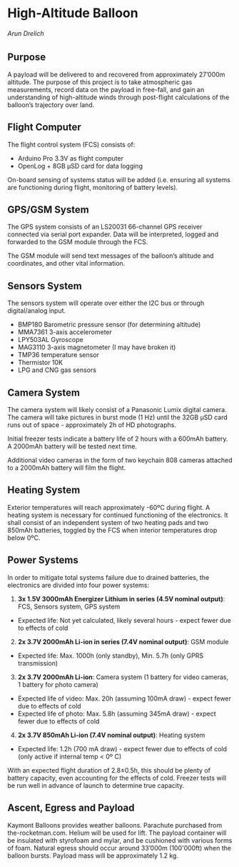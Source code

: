 High-Altitude Balloon
===
###### Arun Drelich

## Purpose

A payload will be delivered to and recovered from approximately 27’000m altitude. The purpose of this project is to take atmospheric gas measurements, record data on the payload in free-fall, and gain an understanding of high-altitude winds through post-flight calculations of the balloon’s trajectory over land.

## Flight Computer

The flight control system (FCS) consists of:

* Arduino Pro 3.3V as flight computer
* OpenLog + 8GB µSD card for data logging

On-board sensing of systems status will be added (i.e. ensuring all systems are functioning during flight, monitoring of battery levels).

## GPS/GSM System

The GPS system consists of an LS20031 66-channel GPS receiver connected via serial port expander. Data will be interpreted, logged and forwarded to the GSM module through the FCS.

The GSM module will send text messages of the balloon’s altitude and coordinates, and other vital information.

## Sensors System

The sensors system will operate over either the I2C bus or through digital/analog input.

* BMP180 Barometric pressure sensor (for determining altitude)
* MMA7361 3-axis accelerometer
* LPY503AL Gyroscope
* MAG3110 3-axis magnetometer (I may have broken it)
* TMP36 temperature sensor
* Thermistor 10K
* LPG and CNG gas sensors

## Camera System

The camera system will likely consist of a Panasonic Lumix digital camera. The camera will take pictures in burst mode (1 Hz) until the 32GB µSD card runs out of space - approximately 2h of HD photographs.

Initial freezer tests indicate a battery life of 2 hours with a 600mAh battery. A 2000mAh battery will be tested next time.

Additional video cameras in the form of two keychain 808 cameras attached to a 2000mAh battery will film the flight.

## Heating System

Exterior temperatures will reach approximately -60ºC during flight. A heating system is necessary for continued functioning of the electronics. It shall consist of an independent system of two heating pads and two 850mAh batteries, toggled by the FCS when interior temperatures drop below 0ºC.

## Power Systems

In order to mitigate total systems failure due to drained batteries, the electronics are divided into four power systems:

1. **3x 1.5V 3000mAh Energizer Lithium in series (4.5V nominal output)**: FCS, Sensors system, GPS system
  * Expected life: Not yet calculated, likely several hours - expect fewer due to effects of cold
2. **2x 3.7V 2000mAh Li-ion in series (7.4V nominal output)**: GSM module
  * Expected life: Max. 1000h (only standby), Min. 5.7h (only GPRS transmission)
3. **2x 3.7V 2000mAh Li-ion**: Camera system (1 battery for video cameras, 1 battery for photo camera)
  * Expected life of video: Max. 20h (assuming 100mA draw) - expect fewer due to effects of cold
  * Expected life of photo: Max. 5.8h (assuming 345mA draw) - expect fewer due to effects of cold
4. **2x 3.7V 850mAh Li-ion (7.4V nominal output)**: Heating system
  * Expected life: 1.2h (700 mA draw) - expect fewer due to effects of cold (only active if internal temp < 0º C)

With an expected flight duration of 2.8±0.5h, this should be plenty of battery capacity, even accounting for the effects of cold. Freezer tests will be run well in advance of launch to determine true capacity.

## Ascent, Egress and Payload

Kaymont Balloons provides weather balloons. Parachute purchased from the-rocketman.com. Helium will be used for lift. The payload container will be insulated with styrofoam and mylar, and be cushioned with various forms of foam.
Natural egress should occur around 33’000m (100'000ft) when the balloon bursts. Payload mass will be approximately 1.2 kg.
